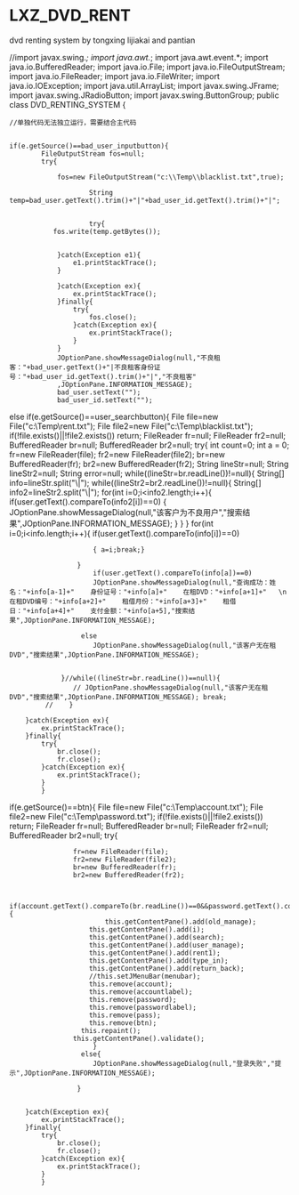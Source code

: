 # LXZ_DVD_RENT
dvd renting system by tongxing lijiakai and pantian

//import javax.swing.*;
import java.awt.*;
import java.awt.event.*;
import java.io.BufferedReader;
import java.io.File;
import java.io.FileOutputStream;
import java.io.FileReader;
import java.io.FileWriter;
import java.io.IOException;
import java.util.ArrayList;
import javax.swing.JFrame;
import javax.swing.JRadioButton;
import javax.swing.ButtonGroup;
public class DVD_RENTING_SYSTEM {

	//单独代码无法独立运行，需要结合主代码
	
	
	if(e.getSource()==bad_user_inputbutton){
			FileOutputStream fos=null;
			try{
				
				fos=new FileOutputStream("c:\\Temp\\blacklist.txt",true);
		
						String temp=bad_user.getText().trim()+"|"+bad_user_id.getText().trim()+"|";
				
				
						try{
		       fos.write(temp.getBytes());
		    
		       
				}catch(Exception e1){
					e1.printStackTrace();
				}	
				
		       	}catch(Exception ex){
		       		ex.printStackTrace();
		       	}finally{
		       		try{
		       			fos.close();
		       		}catch(Exception ex){
		       			ex.printStackTrace();
		       		}
		       	}
				JOptionPane.showMessageDialog(null,"不良租客："+bad_user.getText()+"|不良租客身份证号："+bad_user_id.getText().trim()+"|","不良租客"
				,JOptionPane.INFORMATION_MESSAGE);
				bad_user.setText("");
				bad_user_id.setText("");
else if(e.getSource()==user_searchbutton){
			File file=new File("c:\\Temp\\rent.txt");
			File file2=new File("c:\\Temp\\blacklist.txt");
			if(!file.exists()||!file2.exists())
			return;
				FileReader fr=null;
				FileReader fr2=null;
		        BufferedReader br=null;
		        BufferedReader br2=null;
		        try{ 
		        	int count=0;
		        	int a = 0;
		        	fr=new FileReader(file);
		        	fr2=new FileReader(file2);
		        	br=new BufferedReader(fr);
		        	br2=new BufferedReader(fr2);
		        	String lineStr=null;
		        	String lineStr2=null;
		           String error=null;
		         while((lineStr=br.readLine())!=null){
		        	String[] info=lineStr.split("\\|");
		        	  while((lineStr2=br2.readLine())!=null){
		        		  String[] info2=lineStr2.split("\\|");
		        		  for(int i=0;i<info2.length;i++){
				        		 if(user.getText().compareTo(info2[i])==0) 
				        		 {
				        			 JOptionPane.showMessageDialog(null,"该客户为不良用户","搜索结果",JOptionPane.INFORMATION_MESSAGE); 
				        		 }
				        	 }
		        	  }
		        	 for(int i=0;i<info.length;i++){
		        		 if(user.getText().compareTo(info[i])==0) 
		        		
		        		 { a=i;break;}
		        		 
		        	 }
		        		 if(user.getText().compareTo(info[a])==0)
		        		 JOptionPane.showMessageDialog(null,"查询成功：姓名："+info[a-1]+"    身份证号："+info[a]+"    在租DVD："+info[a+1]+"   \n 在租DVD编号："+info[a+2]+"    租借月份："+info[a+3]+"    租借日："+info[a+4]+"    支付金额："+info[a+5],"搜索结果",JOptionPane.INFORMATION_MESSAGE);
		        		 
		        	  else 
			        	 JOptionPane.showMessageDialog(null,"该客户无在租DVD","搜索结果",JOptionPane.INFORMATION_MESSAGE); 
			        	
			         
		         }//while((lineStr=br.readLine())==null){
		        	// JOptionPane.showMessageDialog(null,"该客户无在租DVD","搜索结果",JOptionPane.INFORMATION_MESSAGE); break;
		     //    }
		        	
		}catch(Exception ex){
			ex.printStackTrace();
		}finally{
			try{
				br.close();
				fr.close();
			}catch(Exception ex){
				ex.printStackTrace();
			}
         	}
if(e.getSource()==btn){
        	  File file=new File("c:\\Temp\\account.txt");
        	  File file2=new File("c:\\Temp\\password.txt");
  			if(!file.exists()||!file2.exists())
  			return;
  				FileReader fr=null;
  		        BufferedReader br=null;
  		      FileReader fr2=null;
		        BufferedReader br2=null;
  		        try{ 
  		        	
  		        	fr=new FileReader(file);
  		        	fr2=new FileReader(file2);
  		        	br=new BufferedReader(fr);
  		        	br2=new BufferedReader(fr2);
  		        	
  		
  		        		 if(account.getText().compareTo(br.readLine())==0&&password.getText().compareTo(br2.readLine())==0){
  		        			this.getContentPane().add(old_manage);
  		      			this.getContentPane().add(i);
  		      			this.getContentPane().add(search);
  		      			this.getContentPane().add(user_manage);
  		      			this.getContentPane().add(rent1);
  		      			this.getContentPane().add(type_in);
  		      			this.getContentPane().add(return_back);
  		      		    //this.setJMenuBar(menubar);
  		      		    this.remove(account);
  		      	        this.remove(accountlabel);
  		                this.remove(password);
  		                this.remove(passwordlabel);
  		                this.remove(pass);
  		                this.remove(btn);
  		              this.repaint();
  					this.getContentPane().validate();
  		        		 }
  		        	  else{
  			        	 JOptionPane.showMessageDialog(null,"登录失败","提示",JOptionPane.INFORMATION_MESSAGE); 
  			        	
  			         }
  		         
  		        	
  		}catch(Exception ex){
  			ex.printStackTrace();
  		}finally{
  			try{
  				br.close();
  				fr.close();
  			}catch(Exception ex){
  				ex.printStackTrace();
  			}
           	}
        	  
